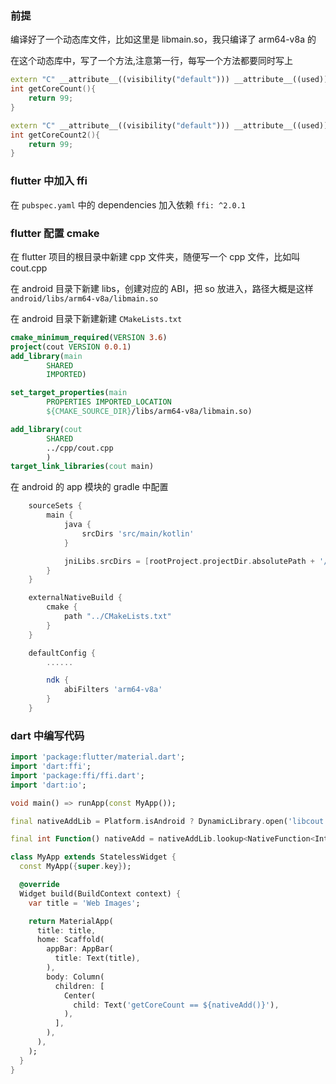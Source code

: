 ### 前提

编译好了一个动态库文件，比如这里是 libmain.so，我只编译了 arm64-v8a 的

在这个动态库中，写了一个方法,注意第一行，每写一个方法都要同时写上

```cpp
extern "C" __attribute__((visibility("default"))) __attribute__((used))
int getCoreCount(){
    return 99;
}

extern "C" __attribute__((visibility("default"))) __attribute__((used))
int getCoreCount2(){
    return 99;
}
```

### flutter 中加入 ffi

在 `pubspec.yaml` 中的 dependencies 加入依赖 `ffi: ^2.0.1`

### flutter 配置 cmake

在 flutter 项目的根目录中新建 cpp 文件夹，随便写一个 cpp 文件，比如叫 cout.cpp

在 android 目录下新建 libs，创建对应的 ABI，把 so 放进入，路径大概是这样 `android/libs/arm64-v8a/libmain.so`

在 android 目录下新建新建 `CMakeLists.txt`

```cmake
cmake_minimum_required(VERSION 3.6)
project(cout VERSION 0.0.1)
add_library(main
        SHARED
        IMPORTED)

set_target_properties(main
        PROPERTIES IMPORTED_LOCATION
        ${CMAKE_SOURCE_DIR}/libs/arm64-v8a/libmain.so)

add_library(cout
        SHARED
        ../cpp/cout.cpp
        )
target_link_libraries(cout main)
```

在 android 的 app 模块的 gradle 中配置

```gradle
    sourceSets {
        main {
            java {
                srcDirs 'src/main/kotlin'
            }

            jniLibs.srcDirs = [rootProject.projectDir.absolutePath + '/android/libs']
        }
    }

    externalNativeBuild {
        cmake {
            path "../CMakeLists.txt"
        }
    }

    defaultConfig {
        ......

        ndk {
            abiFilters 'arm64-v8a'
        }
    }
```

### dart 中编写代码

```dart
import 'package:flutter/material.dart';
import 'dart:ffi';
import 'package:ffi/ffi.dart';
import 'dart:io';

void main() => runApp(const MyApp());

final nativeAddLib = Platform.isAndroid ? DynamicLibrary.open('libcout.so') : DynamicLibrary.process();

final int Function() nativeAdd = nativeAddLib.lookup<NativeFunction<Int32 Function()>>('getCoreCount').asFunction();

class MyApp extends StatelessWidget {
  const MyApp({super.key});

  @override
  Widget build(BuildContext context) {
    var title = 'Web Images';

    return MaterialApp(
      title: title,
      home: Scaffold(
        appBar: AppBar(
          title: Text(title),
        ),
        body: Column(
          children: [
            Center(
              child: Text('getCoreCount == ${nativeAdd()}'),
            ),
          ],
        ),
      ),
    );
  }
}
```
